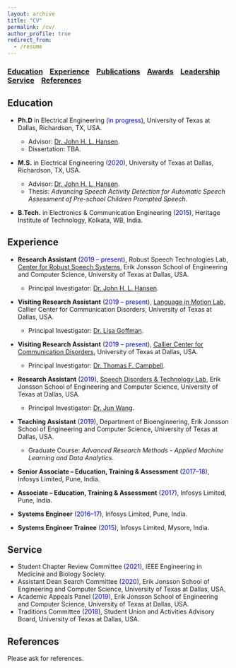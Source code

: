 ```yaml
---
layout: archive
title: "CV"
permalink: /cv/
author_profile: true
redirect_from:
  - /resume
---
```


### [Education](#education) &nbsp;&nbsp; [Experience](#experience) &nbsp;&nbsp; [Publications](https://satwikdutta.github.io/publications/) &nbsp;&nbsp; [Awards](https://satwikdutta.github.io/awards/)  &nbsp;&nbsp; [Leadership](https://satwikdutta.github.io/leadership/) &nbsp;&nbsp; [Service](#service) &nbsp;&nbsp; [References](#references) 

Education
-------

* **Ph.D** in Electrical Engineering (<font color="#0000e6">in progress</font>), University of Texas at Dallas, Richardson, TX, USA.
  - Advisor: [Dr. John H. L. Hansen](https://personal.utdallas.edu/~john.hansen/).
  - Dissertation: TBA.
  
* **M.S.** in Electrical Engineering (<font color="#0000e6">2020</font>), University of Texas at Dallas, Richardson, TX, USA.
  - Advisor: [Dr. John H. L. Hansen](https://personal.utdallas.edu/~john.hansen/).
  - Thesis: *Advancing Speech Activity Detection for Automatic Speech Assessment of Pre-school Children Prompted Speech*.
  
* **B.Tech.** in Electronics & Communication Engineering (<font color="#0000e6">2015</font>), Heritage Institute of Technology, Kolkata, WB, India.

Experience
-------

* **Research Assistant** (<font color="#0000e6">2019 – present</font>), Robust Speech Technologies Lab, [Center for Robust Speech Systems](https://crss.utdallas.edu/), Erik Jonsson School of Engineering and Computer Science, University of Texas at Dallas, USA.
  - Principal Investigator: [Dr. John H. L. Hansen](https://personal.utdallas.edu/~john.hansen/).

* **Visiting Research Assistant** (<font color="#0000e6">2019 – present</font>), [Language in Motion Lab](https://bbs.utdallas.edu/language-in-motion/), Callier Center for Communication Disorders, University of Texas at Dallas, USA.
  - Principal Investigator: [Dr. Lisa Goffman](https://utdallas.edu/chairs/profiles/dr-lisa-goffman/).
  
* **Visiting Research Assistant** (<font color="#0000e6">2019 – present</font>), [Callier Center for Communication Disorders](https://calliercenter.utdallas.edu/), University of Texas at Dallas, USA.
  - Principal Investigator: [Dr. Thomas F. Campbell](https://utdallas.edu/chairs/profiles/dr-thomas-campbell/).

* **Research Assistant** (<font color="#0000e6">2019</font>), [Speech Disorders & Technology Lab](https://csd.utexas.edu/research/wang-lab/home), Erik Jonsson School of Engineering and Computer Science, University of Texas at Dallas, USA.
  - Principal Investigator: [Dr. Jun Wang](https://csd.utexas.edu/faculty/jun-wang).

* **Teaching Assistant** (<font color="#0000e6">2019</font>), Department of Bioengineering,  Erik Jonsson School of Engineering and Computer Science, University of Texas at Dallas, USA.
  - Graduate Course: *Advanced Research Methods - Applied Machine Learning and Data Analytics*.

* **Senior Associate – Education, Training & Assessment** (<font color="#0000e6">2017–18</font>), Infosys Limited, Pune, India.

* **Associate – Education, Training & Assessment** (<font color="#0000e6">2017</font>), Infosys Limited, Pune, India.

* **Systems Engineer** (<font color="#0000e6">2016–17</font>), Infosys Limited, Pune, India.

* **Systems Engineer Trainee** (<font color="#0000e6">2015</font>), Infosys Limited, Mysore, India.
 
Service
------

* Student Chapter Review Committee (<font color="#0000e6">2021</font>), IEEE Engineering in Medicine and Biology Society. 
* Assistant Dean Search Committee (<font color="#0000e6">2020</font>), Erik Jonsson School of Engineering and Computer Science, University of Texas at Dallas, USA.
* Academic Appeals Panel (<font color="#0000e6">2019</font>), Erik Jonsson School of Engineering and Computer Science, University of Texas at Dallas, USA.
* Traditions Committee (<font color="#0000e6">2018</font>), Student Union and Activities Advisory Board, University of Texas at Dallas, USA.
 
References
-------
Please ask for references. 
